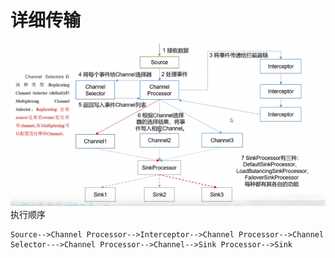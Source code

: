 # 详细传输
![info.png](src/main/resources/img/info.png)
执行顺序
```text
Source-->Channel Processor-->Interceptor-->Channel Processor-->Channel Selector--->Channel Processor-->Channel-->Sink Processor-->Sink
```
